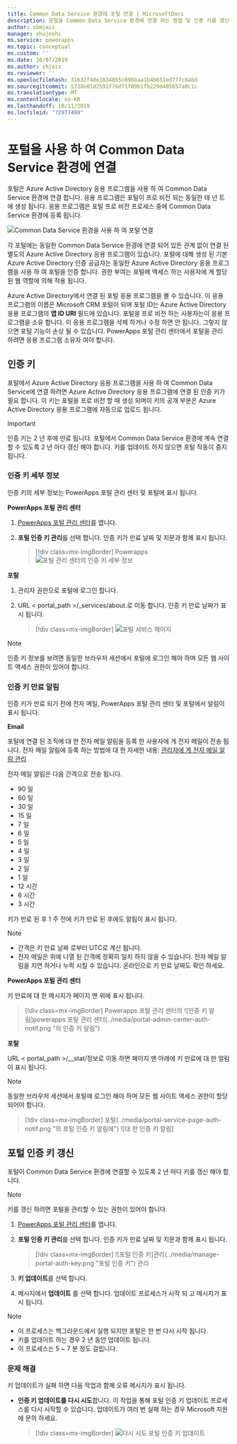```yaml
---
title: Common Data Service 환경에 포털 연결 | MicrosoftDocs
description: 포털을 Common Data Service 환경에 연결 하는 방법 및 인증 키를 갱신 하는 방법에 대해 알아봅니다.
author: sbmjais
manager: shujoshi
ms.service: powerapps
ms.topic: conceptual
ms.custom: ''
ms.date: 10/07/2019
ms.author: shjais
ms.reviewer: ''
ms.openlocfilehash: 31632f4de1834855c696baa1b4b651ed777c8abd
ms.sourcegitcommit: 5338e01d2591f76d71f09b1fb229d405657a0c1c
ms.translationtype: MT
ms.contentlocale: ko-KR
ms.lasthandoff: 10/11/2019
ms.locfileid: "72977499"
---
```

# <a name="connect-to-a-common-data-service-environment-using-a-portal"></a>포털을 사용 하 여 Common Data Service 환경에 연결

포털은 Azure Active Directory 응용 프로그램을 사용 하 여 Common Data Service 환경에 연결 합니다. 응용 프로그램은 포털이 프로 비전 되는 동일한 테 넌 트에 생성 됩니다. 응용 프로그램은 포털 프로 비전 프로세스 중에 Common Data Service 환경에 등록 됩니다.

![Common Data Service 환경을 사용 하 여 포털 연결](../media/connect-with-dynamics.png "Common Data Service 환경에서 포털 연결")

각 포털에는 동일한 Common Data Service 환경에 연결 되어 있든 관계 없이 연결 된 별도의 Azure Active Directory 응용 프로그램이 있습니다. 포털에 대해 생성 된 기본 Azure Active Directory 인증 공급자는 동일한 Azure Active Directory 응용 프로그램을 사용 하 여 포털을 인증 합니다. 권한 부여는 포털에 액세스 하는 사용자에 게 할당 된 웹 역할에 의해 적용 됩니다.

Azure Active Directory에서 연결 된 포털 응용 프로그램을 볼 수 있습니다. 이 응용 프로그램의 이름은 Microsoft CRM 포털이 되며 포털 ID는 Azure Active Directory 응용 프로그램의 **앱 ID URI** 필드에 있습니다. 포털을 프로 비전 하는 사용자는이 응용 프로그램을 소유 합니다. 이 응용 프로그램을 삭제 하거나 수정 하면 안 됩니다. 그렇지 않으면 포털 기능이 손상 될 수 있습니다. PowerApps 포털 관리 센터에서 포털을 관리 하려면 응용 프로그램 소유자 여야 합니다.

## <a name="authentication-key"></a>인증 키

포털에서 Azure Active Directory 응용 프로그램을 사용 하 여 Common Data Service에 연결 하려면 Azure Active Directory 응용 프로그램에 연결 된 인증 키가 필요 합니다. 이 키는 포털을 프로 비전 할 때 생성 되며이 키의 공개 부분은 Azure Active Directory 응용 프로그램에 자동으로 업로드 됩니다.

> [!IMPORTANT]
> 인증 키는 2 년 후에 만료 됩니다. 포털에서 Common Data Service 환경에 계속 연결할 수 있도록 2 년 마다 갱신 해야 합니다. 키를 업데이트 하지 않으면 포털 작동이 중지 됩니다.  

### <a name="authentication-key-details"></a>인증 키 세부 정보

인증 키의 세부 정보는 PowerApps 포털 관리 센터 및 포털에 표시 됩니다.

**PowerApps 포털 관리 센터**

1. [PowerApps 포털 관리 센터](admin-overview.md)를 엽니다.

2. **포털 인증 키 관리**를 선택 합니다. 인증 키가 만료 날짜 및 지문과 함께 표시 됩니다.

   > [!div class=mx-imgBorder]
   > Powerapps ![포털 관리 센터의 인증 키 세부 정보](../media/manage-auth-key.png "powerapps 포털 관리 센터의 세부 정보")

**포탈**

1. 관리자 권한으로 포털에 로그인 합니다.

2. URL < portal_path >/_services/about.로 이동 합니다. 인증 키 만료 날짜가 표시 됩니다. 

   > [!div class=mx-imgBorder]
   > ![포털 서비스 페이지](../media/portal-services-page.png "포털 서비스 페이지")

> [!NOTE]
> 인증 키 정보를 보려면 동일한 브라우저 세션에서 포털에 로그인 해야 하며 모든 웹 사이트 액세스 권한이 있어야 합니다.

### <a name="authentication-key-expiration-notification"></a>인증 키 만료 알림

인증 키가 만료 되기 전에 전자 메일, PowerApps 포털 관리 센터 및 포털에서 알림이 표시 됩니다.

**Email**

포털에 연결 된 조직에 대 한 전자 메일 알림을 등록 한 사용자에 게 전자 메일이 전송 됩니다. 전자 메일 알림에 등록 하는 방법에 대 한 자세한 내용: [관리자에 게 전자 메일 알림 관리](https://docs.microsoft.com/dynamics365/customer-engagement/admin/manage-email-notifications)

전자 메일 알림은 다음 간격으로 전송 됩니다. 
- 90 일 
- 60 일 
- 30 일 
- 15 일 
- 7 일 
- 6 일 
- 5 일 
- 4 일 
- 3 일 
- 2 일 
- 1 일 
- 12 시간 
- 6 시간 
- 3 시간

키가 만료 된 후 1 주 전에 키가 만료 된 후에도 알림이 표시 됩니다.

> [!NOTE]
> - 간격은 키 만료 날짜 로부터 UTC로 계산 됩니다.
> - 전자 메일은 위에 나열 된 간격에 정확히 일치 하지 않을 수 있습니다. 전자 메일 알림을 지연 하거나 누락 시킬 수 있습니다. 온라인으로 키 만료 날짜도 확인 하세요.

**PowerApps 포털 관리 센터**

키 만료에 대 한 메시지가 페이지 맨 위에 표시 됩니다.

> [!div class=mx-imgBorder]
> Powerapps 포털 관리 센터의 ![인증 키 알림]powerapps 포털 관리 센터(../media/portal-admin-center-auth-notif.png "의 인증 키 알림")

**포탈**

URL < portal_path >/_\_stat/정보로 이동 하면 페이지 맨 아래에 키 만료에 대 한 알림이 표시 됩니다.

> [!NOTE]
> 동일한 브라우저 세션에서 포털에 로그인 해야 하며 모든 웹 사이트 액세스 권한이 할당 되어야 합니다.

> [!div class=mx-imgBorder]
> 포털(../media/portal-service-page-auth-notif.png "의 포털 인증 키 알림에") ![대 한 인증 키 알림]

## <a name="renew-portal-authentication-key"></a>포털 인증 키 갱신

포털이 Common Data Service 환경에 연결할 수 있도록 2 년 마다 키를 갱신 해야 합니다.

> [!NOTE]
> 키를 갱신 하려면 포털을 관리할 수 있는 권한이 있어야 합니다.

1. [PowerApps 포털 관리 센터](admin-overview.md)를 엽니다.

2. **포털 인증 키 관리**를 선택 합니다. 인증 키가 만료 날짜 및 지문과 함께 표시 됩니다.

    > [!div class=mx-imgBorder]
    > ![포털 인증 키]관리(../media/manage-portal-auth-key.png "포털 인증 키") 관리

3. **키 업데이트**를 선택 합니다.

4. 메시지에서 **업데이트** 를 선택 합니다. 업데이트 프로세스가 시작 되 고 메시지가 표시 됩니다.

> [!NOTE]
> - 이 프로세스는 백그라운드에서 실행 되지만 포털은 한 번 다시 시작 됩니다.
> - 키를 업데이트 하는 경우 2 년 동안 업데이트 됩니다.
> - 이 프로세스는 5 ~ 7 분 정도 걸립니다.

### <a name="troubleshooting"></a>문제 해결

키 업데이트가 실패 하면 다음 작업과 함께 오류 메시지가 표시 됩니다.

- **인증 키 업데이트를 다시 시도**합니다. 이 작업을 통해 포털 인증 키 업데이트 프로세스를 다시 시작할 수 있습니다. 업데이트가 여러 번 실패 하는 경우 Microsoft 지원에 문의 하세요.

    > [!div class=mx-imgBorder]
    > ![다시 시도 포털 인증 키 업데이트](../media/retry-auth-key-update.png "다시 시도 포털 인증 키 업데이트")